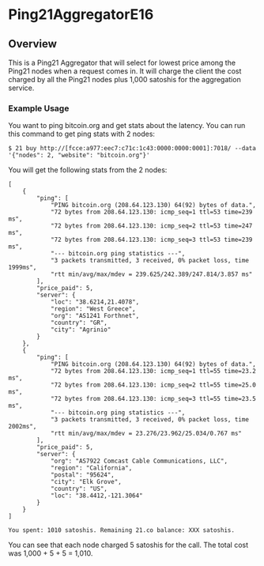 # Ping21AggregatorE16

## Overview
This is a Ping21 Aggregator that will select for lowest price among the Ping21 nodes when a request comes in.  It will charge the client the
cost charged by all the Ping21 nodes plus 1,000 satoshis for the aggregation service.

### Example Usage
You want to ping bitcoin.org and get stats about the latency.  You can run this command to get ping stats with 2 nodes:
```
$ 21 buy http://[fcce:a977:eec7:c71c:1c43:0000:0000:0001]:7018/ --data '{"nodes": 2, "website": "bitcoin.org"}'
```
You will get the following stats from the 2 nodes:
```
[
    {
        "ping": [
            "PING bitcoin.org (208.64.123.130) 64(92) bytes of data.",
            "72 bytes from 208.64.123.130: icmp_seq=1 ttl=53 time=239 ms",
            "72 bytes from 208.64.123.130: icmp_seq=2 ttl=53 time=247 ms",
            "72 bytes from 208.64.123.130: icmp_seq=3 ttl=53 time=239 ms",
            "--- bitcoin.org ping statistics ---",
            "3 packets transmitted, 3 received, 0% packet loss, time 1999ms",
            "rtt min/avg/max/mdev = 239.625/242.389/247.814/3.857 ms"
        ],
        "price_paid": 5,
        "server": {
            "loc": "38.6214,21.4078",
            "region": "West Greece",
            "org": "AS1241 Forthnet",
            "country": "GR",
            "city": "Agrinio"
        }
    },
    {
        "ping": [
            "PING bitcoin.org (208.64.123.130) 64(92) bytes of data.",
            "72 bytes from 208.64.123.130: icmp_seq=1 ttl=55 time=23.2 ms",
            "72 bytes from 208.64.123.130: icmp_seq=2 ttl=55 time=25.0 ms",
            "72 bytes from 208.64.123.130: icmp_seq=3 ttl=55 time=23.5 ms",
            "--- bitcoin.org ping statistics ---",
            "3 packets transmitted, 3 received, 0% packet loss, time 2002ms",
            "rtt min/avg/max/mdev = 23.276/23.962/25.034/0.767 ms"
        ],
        "price_paid": 5,
        "server": {
            "org": "AS7922 Comcast Cable Communications, LLC",
            "region": "California",
            "postal": "95624",
            "city": "Elk Grove",
            "country": "US",
            "loc": "38.4412,-121.3064"
        }
    }
]

You spent: 1010 satoshis. Remaining 21.co balance: XXX satoshis.
```
You can see that each node charged 5 satoshis for the call.  The total cost was 1,000 + 5 + 5 = 1,010.

